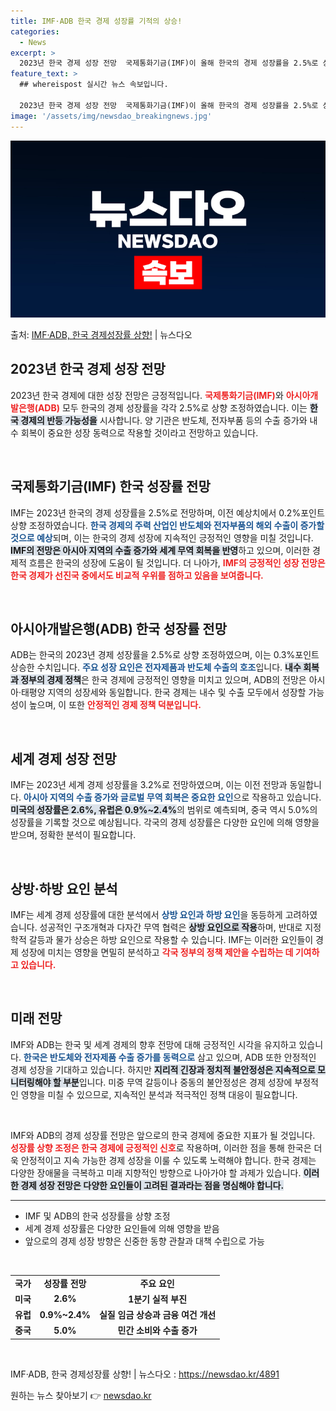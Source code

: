```yaml
---
title: IMF·ADB 한국 경제 성장률 기적의 상승!
categories:
  - News
excerpt: >
  2023년 한국 경제 성장 전망  국제통화기금(IMF)이 올해 한국의 경제 성장률을 2.5%로 상향 조정한 …
feature_text: >
  ## whereispost 실시간 뉴스 속보입니다.

  2023년 한국 경제 성장 전망  국제통화기금(IMF)이 올해 한국의 경제 성장률을 2.5%로 상향 조정한 …
image: '/assets/img/newsdao_breakingnews.jpg'
---
```


![뉴스다오 속보](/assets/img/newsdao_breakingnews.jpg)

<p>출처: <a href="https://newsdao.kr/4891" rel="dofollow">IMF·ADB, 한국 경제성장률 상향!</a> | 뉴스다오</p>

<h2 data-ke-size="size26">2023년 한국 경제 성장 전망</h2>

<p data-ke-size="size16">2023년 한국 경제에 대한 성장 전망은 긍정적입니다. <b><span style="color: #ee2323;">국제통화기금(IMF)</span></b>와 <b><span style="color: #ee2323;">아시아개발은행(ADB)</span></b> 모두 한국의 경제 성장률을 각각 2.5%로 상향 조정하였습니다. 이는 <b><span style="background-color: #21538527;">한국 경제의 반등 가능성을</span></b> 시사합니다. 양 기관은 반도체, 전자부품 등의 수출 증가와 내수 회복이 중요한 성장 동력으로 작용할 것이라고 전망하고 있습니다.</p>

<p data-ke-size="size16">&nbsp;</p>

<h2 data-ke-size="size26">국제통화기금(IMF) 한국 성장률 전망</h2>

<p data-ke-size="size16">IMF는 2023년 한국의 경제 성장률을 2.5%로 전망하며, 이전 예상치에서 0.2%포인트 상향 조정하였습니다. <b><span style="color: #1a5490;">한국 경제의 주력 산업인 반도체와 전자부품의 해외 수출이 증가할 것으로 예상</span></b>되며, 이는 한국의 경제 성장에 지속적인 긍정적인 영향을 미칠 것입니다. <b><span style="background-color: #21538527;">IMF의 전망은 아시아 지역의 수출 증가와 세계 무역 회복을 반영</span></b>하고 있으며, 이러한 경제적 흐름은 한국의 성장에 도움이 될 것입니다. 더 나아가, <b><span style="color: #ee2323;">IMF의 긍정적인 성장 전망은 한국 경제가 선진국 중에서도 비교적 우위를 점하고 있음을 보여줍니다.</span></b></p>

<p data-ke-size="size16">&nbsp;</p>

<h2 data-ke-size="size26">아시아개발은행(ADB) 한국 성장률 전망</h2>

<p data-ke-size="size16">ADB는 한국의 2023년 경제 성장률을 2.5%로 상향 조정하였으며, 이는 0.3%포인트 상승한 수치입니다. <b><span style="color: #1a5490;">주요 성장 요인은 전자제품과 반도체 수출의 호조</span></b>입니다. <b><span style="background-color: #21538527;">내수 회복과 정부의 경제 정책</span></b>은 한국 경제에 긍정적인 영향을 미치고 있으며, ADB의 전망은 아시아·태평양 지역의 성장세와 동일합니다. 한국 경제는 내수 및 수출 모두에서 성장할 가능성이 높으며, 이 또한 <b><span style="color: #ee2323;">안정적인 경제 정책 덕분입니다.</span></b></p>

<p data-ke-size="size16">&nbsp;</p>

<h2 data-ke-size="size26">세계 경제 성장 전망</h2>

<p data-ke-size="size16">IMF는 2023년 세계 경제 성장률을 3.2%로 전망하였으며, 이는 이전 전망과 동일합니다. <b><span style="color: #1a5490;">아시아 지역의 수출 증가와 글로벌 무역 회복은 중요한 요인</span></b>으로 작용하고 있습니다. <b><span style="background-color: #21538527;">미국의 성장률은 2.6%, 유럽은 0.9%~2.4%</span></b>의 범위로 예측되며, 중국 역시 5.0%의 성장률을 기록할 것으로 예상됩니다. 각국의 경제 성장률은 다양한 요인에 의해 영향을 받으며, 정확한 분석이 필요합니다.</p>

<p data-ke-size="size16">&nbsp;</p>

<h2 data-ke-size="size26">상방·하방 요인 분석</h2>

<p data-ke-size="size16">IMF는 세계 경제 성장률에 대한 분석에서 <b><span style="color: #1a5490;">상방 요인과 하방 요인</span></b>을 동등하게 고려하였습니다. 성공적인 구조개혁과 다자간 무역 협력은 <b><span style="background-color: #21538527;">상방 요인으로 작용</span></b>하며, 반대로 지정학적 갈등과 물가 상승은 하방 요인으로 작용할 수 있습니다. IMF는 이러한 요인들이 경제 성장에 미치는 영향을 면밀히 분석하고 <b><span style="color: #ee2323;">각국 정부의 정책 제안을 수립하는 데 기여하고 있습니다.</span></b></p>

<p data-ke-size="size16">&nbsp;</p>

<h2 data-ke-size="size26">미래 전망</h2>

<p data-ke-size="size16">IMF와 ADB는 한국 및 세계 경제의 향후 전망에 대해 긍정적인 시각을 유지하고 있습니다. <b><span style="color: #1a5490;">한국은 반도체와 전자제품 수출 증가를 동력으로</span></b> 삼고 있으며, ADB 또한 안정적인 경제 성장을 기대하고 있습니다. 하지만 <b><span style="background-color: #21538527;">지리적 긴장과 정치적 불안정성은 지속적으로 모니터링해야 할 부분</span></b>입니다. 미중 무역 갈등이나 중동의 불안정성은 경제 성장에 부정적인 영향을 미칠 수 있으므로, 지속적인 분석과 적극적인 정책 대응이 필요합니다.</p>

<p data-ke-size="size16">&nbsp;</p>

<p data-ke-size="size16">IMF와 ADB의 경제 성장률 전망은 앞으로의 한국 경제에 중요한 지표가 될 것입니다. <b><span style="color: #ee2323;">성장률 상향 조정은 한국 경제에 긍정적인 신호</span></b>로 작용하며, 이러한 점을 통해 한국은 더욱 안정적이고 지속 가능한 경제 성장을 이룰 수 있도록 노력해야 합니다. 한국 경제는 다양한 장애물을 극복하고 미래 지향적인 방향으로 나아가야 할 과제가 있습니다. <b><span style="background-color: #21538527;">이러한 경제 성장 전망은 다양한 요인들이 고려된 결과라는 점을 명심해야 합니다.</span></b></p>

<hr>

<ul>
<li>IMF 및 ADB의 한국 성장률을 상향 조정</li>
<li>세계 경제 성장률은 다양한 요인들에 의해 영향을 받음</li>
<li>앞으로의 경제 성장 방향은 신중한 동향 관찰과 대책 수립으로 가능</li>
</ul>

<p data-ke-size="size16">&nbsp;</p>

<table>
<tr>
<td style="text-align: center; height: 17px;"><b>국가</b></td>
<td style="text-align: center; height: 17px;"><b>성장률 전망</b></td>
<td style="text-align: center; height: 17px;"><b>주요 요인</b></td>
</tr>
<tr>
<td style="text-align: center; height: 17px;"><b>미국</b></td>
<td style="text-align: center; height: 17px;"><b>2.6%</b></td>
<td style="text-align: center; height: 17px;"><b>1분기 실적 부진</b></td>
</tr>
<tr>
<td style="text-align: center; height: 17px;"><b>유럽</b></td>
<td style="text-align: center; height: 17px;"><b>0.9%~2.4%</b></td>
<td style="text-align: center; height: 17px;"><b>실질 임금 상승과 금융 여건 개선</b></td>
</tr>
<tr>
<td style="text-align: center; height: 17px;"><b>중국</b></td>
<td style="text-align: center; height: 17px;"><b>5.0%</b></td>
<td style="text-align: center; height: 17px;"><b>민간 소비와 수출 증가</b></td>
</tr>
</table>

<p data-ke-size="size16">&nbsp;</p>

<p data-ke-size="size16">IMF·ADB, 한국 경제성장률 상향! | 뉴스다오  : <a href="https://newsdao.kr/4891">https://newsdao.kr/4891</a></p> 

원하는 뉴스 찾아보기 👉 <a href="https://newsdao.kr" rel="dofollow">newsdao.kr</a>



